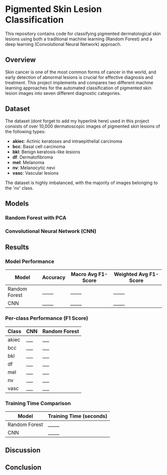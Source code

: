 # Pigmented Skin Lesion Classification

This repository contains code for classifying pigmented dermatological skin lesions using both a traditional machine learning (Random Forest) and a deep learning (Convolutional Neural Network) approach.

## Overview

Skin cancer is one of the most common forms of cancer in the world, and early detection of abnormal lesions is crucial for effective diagnosis and treatment. This project implements and compares two different machine learning approaches for the automated classification of pigmented skin lesion images into seven different diagnostic categories.

## Dataset

The dataset (dont forget to add my hyperlink here) used in this project consists of over 10,000 dermatoscopic images of pigmented skin lesions of the following types:
- **akiec**: Actinic keratoses and intraepithelial carcinoma
- **bcc**: Basal cell carcinoma
- **bkl**: Benign keratosis-like lesions
- **df**: Dermatofibroma
- **mel**: Melanoma
- **nv**: Melanocytic nevi
- **vasc**: Vascular lesions

The dataset is highly imbalanced, with the majority of images belonging to the 'nv' class.

## Models

### Random Forest with PCA

### Convolutional Neural Network (CNN)





## Results

### Model Performance

| Model | Accuracy | Macro Avg F1-Score | Weighted Avg F1-Score |
|-------|----------|-------------------|----------------------|
| Random Forest   | _____    | _____             | _____                |
| CNN | _____ | _____ | _____ |

### Per-class Performance (F1 Score)

| Class | CNN | Random Forest |
|-------|-----|--------------|
| akiec | ___ | ___ |
| bcc   | ___ | ___ |
| bkl   | ___ | ___ |
| df    | ___ | ___ |
| mel   | ___ | ___ |
| nv    | ___ | ___ |
| vasc  | ___ | ___ |

### Training Time Comparison

| Model | Training Time (seconds) |
|-------|-----------------------|
| Random Forest   | _____ |
| CNN | _____ |

## Discussion

## Conclusion
